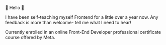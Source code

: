👋 Hello 👋

I have been self-teaching myself Frontend for a little over a year now. Any feedback is more than welcome- tell me what I need to hear!

Currently enrolled in an online Front-End Developer professional certificate course offered by Meta.
